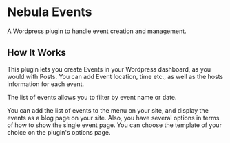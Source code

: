 # Nebula Events
A Wordpress plugin to handle event creation and management.

## How It Works
This plugin lets you create Events in your Wordpress dashboard, as you would with Posts. You can add Event location, time etc., as well as the hosts information for each event.

The list of events allows you to filter by event name or date.

You can add the list of events to the menu on your site, and display the events as a blog page on your site. 
Also, you have several options in terms of how to show the single event page. You can choose the template of your choice on the plugin's options page.
